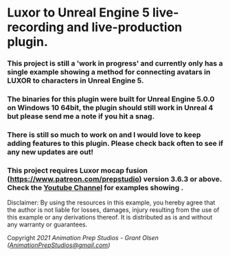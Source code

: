 # Luxor to Unreal Engine 5 live-recording and live-production plugin. 
### This project is still a 'work in progress' and currently only has a single example showing a method for connecting avatars in LUXOR to characters in Unreal Engine 5.
### The binaries for this plugin were built for Unreal Engine 5.0.0 on Windows 10 64bit, the plugin should still work in Unreal 4 but please send me a note if you hit a snag.
### There is still so much to work on and I would love to keep adding features to this plugin. Please check back often to see if any new updates are out!
### This project requires Luxor mocap fusion (https://www.patreon.com/prepstudio) version 3.6.3 or above. Check the [Youtube Channel](https://www.youtube.com/channel/UCjHMxbBzessAD-Hf4EHbngg?sub_confirmation=1) for examples showing .

Disclaimer: By using the resources in this example, you hereby agree that the author is not liable for losses, damages, injury resulting from the use of this example or any derivations thereof. It is distributed as is and without any warranty or guarantees.

Copyright *2021 Animation Prep Studios - Grant Olsen (AnimationPrepStudios@gmail.com)*
